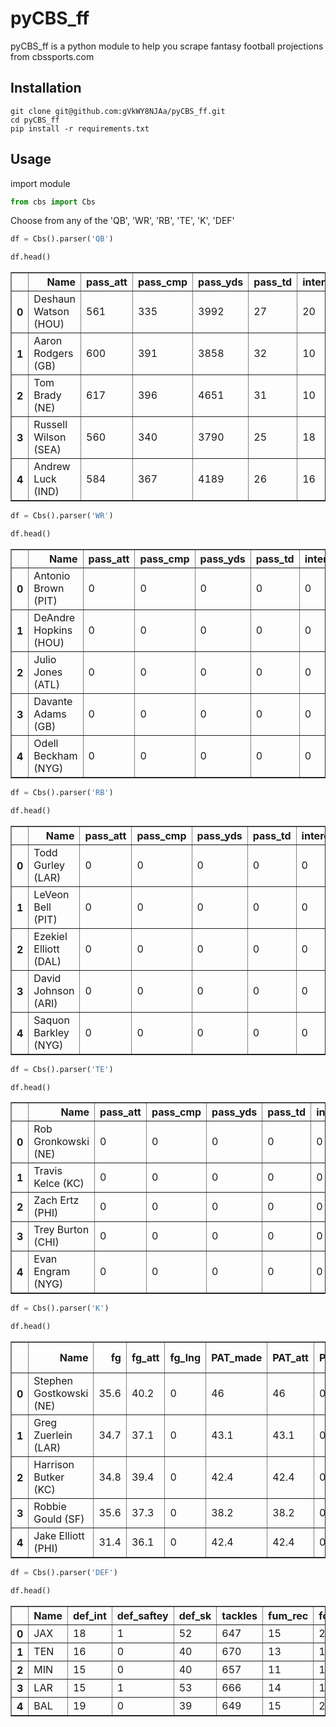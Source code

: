 
# pyCBS_ff
</hr>

pyCBS_ff is a python module to help you scrape fantasy football projections from cbssports.com

## Installation
```
git clone git@github.com:gVkWY8NJAa/pyCBS_ff.git
cd pyCBS_ff
pip install -r requirements.txt
```

## Usage

import module


```python
from cbs import Cbs
```

Choose from any of the 'QB', 'WR', 'RB', 'TE', 'K', 'DEF'


```python
df = Cbs().parser('QB')
```


```python
df.head()
```




<div>
<style scoped>
    .dataframe tbody tr th:only-of-type {
        vertical-align: middle;
    }

    .dataframe tbody tr th {
        vertical-align: top;
    }

    .dataframe thead th {
        text-align: right;
    }
</style>
<table border="1" class="dataframe">
  <thead>
    <tr style="text-align: right;">
      <th></th>
      <th>Name</th>
      <th>pass_att</th>
      <th>pass_cmp</th>
      <th>pass_yds</th>
      <th>pass_td</th>
      <th>intercept</th>
      <th>rate</th>
      <th>rush_att</th>
      <th>rush_yds</th>
      <th>rush_avg</th>
      <th>rush_td</th>
      <th>rec_tgt</th>
      <th>recept</th>
      <th>rec_yds</th>
      <th>rec_avg</th>
      <th>rec_td</th>
      <th>2pt</th>
      <th>fum_lost</th>
    </tr>
  </thead>
  <tbody>
    <tr>
      <th>0</th>
      <td>Deshaun Watson (HOU)</td>
      <td>561</td>
      <td>335</td>
      <td>3992</td>
      <td>27</td>
      <td>20</td>
      <td>82.7</td>
      <td>76</td>
      <td>526</td>
      <td>6.92</td>
      <td>5.3</td>
      <td>0.0</td>
      <td>0</td>
      <td>0</td>
      <td>0.00</td>
      <td>0</td>
      <td>0</td>
      <td>3.9</td>
    </tr>
    <tr>
      <th>1</th>
      <td>Aaron Rodgers (GB)</td>
      <td>600</td>
      <td>391</td>
      <td>3858</td>
      <td>32</td>
      <td>10</td>
      <td>94.0</td>
      <td>56</td>
      <td>324</td>
      <td>5.79</td>
      <td>1.7</td>
      <td>0.0</td>
      <td>0</td>
      <td>0</td>
      <td>0.00</td>
      <td>0</td>
      <td>0</td>
      <td>3.1</td>
    </tr>
    <tr>
      <th>2</th>
      <td>Tom Brady (NE)</td>
      <td>617</td>
      <td>396</td>
      <td>4651</td>
      <td>31</td>
      <td>10</td>
      <td>97.0</td>
      <td>30</td>
      <td>41</td>
      <td>1.37</td>
      <td>0.3</td>
      <td>0.0</td>
      <td>0</td>
      <td>0</td>
      <td>0.00</td>
      <td>0</td>
      <td>0</td>
      <td>3.1</td>
    </tr>
    <tr>
      <th>3</th>
      <td>Russell Wilson (SEA)</td>
      <td>560</td>
      <td>340</td>
      <td>3790</td>
      <td>25</td>
      <td>18</td>
      <td>82.4</td>
      <td>91</td>
      <td>532</td>
      <td>5.85</td>
      <td>3.7</td>
      <td>0.0</td>
      <td>0</td>
      <td>0</td>
      <td>0.00</td>
      <td>0</td>
      <td>0</td>
      <td>3.3</td>
    </tr>
    <tr>
      <th>4</th>
      <td>Andrew Luck (IND)</td>
      <td>584</td>
      <td>367</td>
      <td>4189</td>
      <td>26</td>
      <td>16</td>
      <td>87.8</td>
      <td>66</td>
      <td>342</td>
      <td>5.18</td>
      <td>1.9</td>
      <td>0.0</td>
      <td>0</td>
      <td>0</td>
      <td>0.00</td>
      <td>0</td>
      <td>0</td>
      <td>3.3</td>
    </tr>
  </tbody>
</table>
</div>




```python
df = Cbs().parser('WR')
```


```python
df.head()
```




<div>
<style scoped>
    .dataframe tbody tr th:only-of-type {
        vertical-align: middle;
    }

    .dataframe tbody tr th {
        vertical-align: top;
    }

    .dataframe thead th {
        text-align: right;
    }
</style>
<table border="1" class="dataframe">
  <thead>
    <tr style="text-align: right;">
      <th></th>
      <th>Name</th>
      <th>pass_att</th>
      <th>pass_cmp</th>
      <th>pass_yds</th>
      <th>pass_td</th>
      <th>intercept</th>
      <th>rate</th>
      <th>rush_att</th>
      <th>rush_yds</th>
      <th>rush_avg</th>
      <th>rush_td</th>
      <th>rec_tgt</th>
      <th>recept</th>
      <th>rec_yds</th>
      <th>rec_avg</th>
      <th>rec_td</th>
      <th>2pt</th>
      <th>fum_lost</th>
    </tr>
  </thead>
  <tbody>
    <tr>
      <th>0</th>
      <td>Antonio Brown (PIT)</td>
      <td>0</td>
      <td>0</td>
      <td>0</td>
      <td>0</td>
      <td>0</td>
      <td>0.0</td>
      <td>1</td>
      <td>2</td>
      <td>2.00</td>
      <td>0</td>
      <td>176.0</td>
      <td>111</td>
      <td>1582</td>
      <td>14.25</td>
      <td>10.1</td>
      <td>0</td>
      <td>0.2</td>
    </tr>
    <tr>
      <th>1</th>
      <td>DeAndre Hopkins (HOU)</td>
      <td>0</td>
      <td>0</td>
      <td>0</td>
      <td>0</td>
      <td>0</td>
      <td>0.0</td>
      <td>0</td>
      <td>0</td>
      <td>0.00</td>
      <td>0</td>
      <td>165.0</td>
      <td>94</td>
      <td>1325</td>
      <td>14.10</td>
      <td>9.4</td>
      <td>0</td>
      <td>1.1</td>
    </tr>
    <tr>
      <th>2</th>
      <td>Julio Jones (ATL)</td>
      <td>0</td>
      <td>0</td>
      <td>0</td>
      <td>0</td>
      <td>0</td>
      <td>0.0</td>
      <td>1</td>
      <td>19</td>
      <td>19.00</td>
      <td>0</td>
      <td>159.0</td>
      <td>97</td>
      <td>1390</td>
      <td>14.33</td>
      <td>5.5</td>
      <td>0</td>
      <td>0.2</td>
    </tr>
    <tr>
      <th>3</th>
      <td>Davante Adams (GB)</td>
      <td>0</td>
      <td>0</td>
      <td>0</td>
      <td>0</td>
      <td>0</td>
      <td>0.0</td>
      <td>0</td>
      <td>0</td>
      <td>0.00</td>
      <td>0</td>
      <td>141.0</td>
      <td>90</td>
      <td>1043</td>
      <td>11.59</td>
      <td>10</td>
      <td>0</td>
      <td>0.4</td>
    </tr>
    <tr>
      <th>4</th>
      <td>Odell Beckham (NYG)</td>
      <td>0</td>
      <td>0</td>
      <td>0</td>
      <td>0</td>
      <td>0</td>
      <td>0.0</td>
      <td>2</td>
      <td>19</td>
      <td>9.50</td>
      <td>0</td>
      <td>184.0</td>
      <td>109</td>
      <td>1229</td>
      <td>11.28</td>
      <td>7.1</td>
      <td>0</td>
      <td>1</td>
    </tr>
  </tbody>
</table>
</div>




```python
df = Cbs().parser('RB')
```


```python
df.head()
```




<div>
<style scoped>
    .dataframe tbody tr th:only-of-type {
        vertical-align: middle;
    }

    .dataframe tbody tr th {
        vertical-align: top;
    }

    .dataframe thead th {
        text-align: right;
    }
</style>
<table border="1" class="dataframe">
  <thead>
    <tr style="text-align: right;">
      <th></th>
      <th>Name</th>
      <th>pass_att</th>
      <th>pass_cmp</th>
      <th>pass_yds</th>
      <th>pass_td</th>
      <th>intercept</th>
      <th>rate</th>
      <th>rush_att</th>
      <th>rush_yds</th>
      <th>rush_avg</th>
      <th>rush_td</th>
      <th>rec_tgt</th>
      <th>recept</th>
      <th>rec_yds</th>
      <th>rec_avg</th>
      <th>rec_td</th>
      <th>2pt</th>
      <th>fum_lost</th>
    </tr>
  </thead>
  <tbody>
    <tr>
      <th>0</th>
      <td>Todd Gurley (LAR)</td>
      <td>0</td>
      <td>0</td>
      <td>0</td>
      <td>0</td>
      <td>0</td>
      <td>0.0</td>
      <td>318</td>
      <td>1391</td>
      <td>4.37</td>
      <td>12.2</td>
      <td>88.0</td>
      <td>62</td>
      <td>691</td>
      <td>11.15</td>
      <td>4.8</td>
      <td>0</td>
      <td>2.5</td>
    </tr>
    <tr>
      <th>1</th>
      <td>LeVeon Bell (PIT)</td>
      <td>0</td>
      <td>0</td>
      <td>0</td>
      <td>0</td>
      <td>0</td>
      <td>0.0</td>
      <td>324</td>
      <td>1319</td>
      <td>4.07</td>
      <td>10.5</td>
      <td>117.0</td>
      <td>90</td>
      <td>714</td>
      <td>7.93</td>
      <td>2.4</td>
      <td>0</td>
      <td>3.8</td>
    </tr>
    <tr>
      <th>2</th>
      <td>Ezekiel Elliott (DAL)</td>
      <td>0</td>
      <td>0</td>
      <td>0</td>
      <td>0</td>
      <td>0</td>
      <td>0.0</td>
      <td>340</td>
      <td>1480</td>
      <td>4.35</td>
      <td>8</td>
      <td>53.0</td>
      <td>37</td>
      <td>388</td>
      <td>10.49</td>
      <td>2.1</td>
      <td>0</td>
      <td>2</td>
    </tr>
    <tr>
      <th>3</th>
      <td>David Johnson (ARI)</td>
      <td>0</td>
      <td>0</td>
      <td>0</td>
      <td>0</td>
      <td>0</td>
      <td>0.0</td>
      <td>275</td>
      <td>934</td>
      <td>3.40</td>
      <td>6.6</td>
      <td>117.0</td>
      <td>82</td>
      <td>922</td>
      <td>11.24</td>
      <td>2.8</td>
      <td>0</td>
      <td>5.5</td>
    </tr>
    <tr>
      <th>4</th>
      <td>Saquon Barkley (NYG)</td>
      <td>0</td>
      <td>0</td>
      <td>0</td>
      <td>0</td>
      <td>0</td>
      <td>0.0</td>
      <td>285</td>
      <td>1173</td>
      <td>4.12</td>
      <td>8.2</td>
      <td>94.0</td>
      <td>60</td>
      <td>415</td>
      <td>6.92</td>
      <td>1.6</td>
      <td>0</td>
      <td>1.8</td>
    </tr>
  </tbody>
</table>
</div>




```python
df = Cbs().parser('TE')
```


```python
df.head()
```




<div>
<style scoped>
    .dataframe tbody tr th:only-of-type {
        vertical-align: middle;
    }

    .dataframe tbody tr th {
        vertical-align: top;
    }

    .dataframe thead th {
        text-align: right;
    }
</style>
<table border="1" class="dataframe">
  <thead>
    <tr style="text-align: right;">
      <th></th>
      <th>Name</th>
      <th>pass_att</th>
      <th>pass_cmp</th>
      <th>pass_yds</th>
      <th>pass_td</th>
      <th>intercept</th>
      <th>rate</th>
      <th>rush_att</th>
      <th>rush_yds</th>
      <th>rush_avg</th>
      <th>rush_td</th>
      <th>rec_tgt</th>
      <th>recept</th>
      <th>rec_yds</th>
      <th>rec_avg</th>
      <th>rec_td</th>
      <th>2pt</th>
      <th>fum_lost</th>
    </tr>
  </thead>
  <tbody>
    <tr>
      <th>0</th>
      <td>Rob Gronkowski (NE)</td>
      <td>0</td>
      <td>0</td>
      <td>0</td>
      <td>0</td>
      <td>0</td>
      <td>0.0</td>
      <td>0</td>
      <td>0</td>
      <td>0.00</td>
      <td>0</td>
      <td>116.0</td>
      <td>73</td>
      <td>1071</td>
      <td>14.67</td>
      <td>7.3</td>
      <td>0</td>
      <td>0.3</td>
    </tr>
    <tr>
      <th>1</th>
      <td>Travis Kelce (KC)</td>
      <td>0</td>
      <td>0</td>
      <td>0</td>
      <td>0</td>
      <td>0</td>
      <td>0.0</td>
      <td>2</td>
      <td>4</td>
      <td>2.00</td>
      <td>0</td>
      <td>134.0</td>
      <td>90</td>
      <td>1043</td>
      <td>11.59</td>
      <td>7.2</td>
      <td>0</td>
      <td>0.2</td>
    </tr>
    <tr>
      <th>2</th>
      <td>Zach Ertz (PHI)</td>
      <td>0</td>
      <td>0</td>
      <td>0</td>
      <td>0</td>
      <td>0</td>
      <td>0.0</td>
      <td>0</td>
      <td>0</td>
      <td>0.00</td>
      <td>0</td>
      <td>112.0</td>
      <td>76</td>
      <td>826</td>
      <td>10.87</td>
      <td>6.4</td>
      <td>0</td>
      <td>1.1</td>
    </tr>
    <tr>
      <th>3</th>
      <td>Trey Burton (CHI)</td>
      <td>0</td>
      <td>0</td>
      <td>0</td>
      <td>0</td>
      <td>0</td>
      <td>0.0</td>
      <td>0</td>
      <td>0</td>
      <td>0.00</td>
      <td>0</td>
      <td>99.0</td>
      <td>67</td>
      <td>728</td>
      <td>10.87</td>
      <td>5.4</td>
      <td>0</td>
      <td>0.3</td>
    </tr>
    <tr>
      <th>4</th>
      <td>Evan Engram (NYG)</td>
      <td>0</td>
      <td>0</td>
      <td>0</td>
      <td>0</td>
      <td>0</td>
      <td>0.0</td>
      <td>1</td>
      <td>18</td>
      <td>18.00</td>
      <td>0</td>
      <td>116.0</td>
      <td>67</td>
      <td>732</td>
      <td>10.93</td>
      <td>5.1</td>
      <td>0</td>
      <td>0.4</td>
    </tr>
  </tbody>
</table>
</div>




```python
df = Cbs().parser('K')
```


```python
df.head()
```




<div>
<style scoped>
    .dataframe tbody tr th:only-of-type {
        vertical-align: middle;
    }

    .dataframe tbody tr th {
        vertical-align: top;
    }

    .dataframe thead th {
        text-align: right;
    }
</style>
<table border="1" class="dataframe">
  <thead>
    <tr style="text-align: right;">
      <th></th>
      <th>Name</th>
      <th>fg</th>
      <th>fg_att</th>
      <th>fg_lng</th>
      <th>PAT_made</th>
      <th>PAT_att</th>
      <th>PAT_blckd</th>
      <th>1-19</th>
      <th>20-29</th>
      <th>30-39</th>
      <th>40-49</th>
      <th>1-49</th>
      <th>50+</th>
    </tr>
  </thead>
  <tbody>
    <tr>
      <th>0</th>
      <td>Stephen Gostkowski (NE)</td>
      <td>35.6</td>
      <td>40.2</td>
      <td>0</td>
      <td>46</td>
      <td>46</td>
      <td>0</td>
      <td>0</td>
      <td>0</td>
      <td>0</td>
      <td>0</td>
      <td>0</td>
      <td>0</td>
    </tr>
    <tr>
      <th>1</th>
      <td>Greg Zuerlein (LAR)</td>
      <td>34.7</td>
      <td>37.1</td>
      <td>0</td>
      <td>43.1</td>
      <td>43.1</td>
      <td>0</td>
      <td>0</td>
      <td>0</td>
      <td>0</td>
      <td>0</td>
      <td>0</td>
      <td>0</td>
    </tr>
    <tr>
      <th>2</th>
      <td>Harrison Butker (KC)</td>
      <td>34.8</td>
      <td>39.4</td>
      <td>0</td>
      <td>42.4</td>
      <td>42.4</td>
      <td>0</td>
      <td>0</td>
      <td>0</td>
      <td>0</td>
      <td>0</td>
      <td>0</td>
      <td>0</td>
    </tr>
    <tr>
      <th>3</th>
      <td>Robbie Gould (SF)</td>
      <td>35.6</td>
      <td>37.3</td>
      <td>0</td>
      <td>38.2</td>
      <td>38.2</td>
      <td>0</td>
      <td>0</td>
      <td>0</td>
      <td>0</td>
      <td>0</td>
      <td>0</td>
      <td>0</td>
    </tr>
    <tr>
      <th>4</th>
      <td>Jake Elliott (PHI)</td>
      <td>31.4</td>
      <td>36.1</td>
      <td>0</td>
      <td>42.4</td>
      <td>42.4</td>
      <td>0</td>
      <td>0</td>
      <td>0</td>
      <td>0</td>
      <td>0</td>
      <td>0</td>
      <td>0</td>
    </tr>
  </tbody>
</table>
</div>




```python
df = Cbs().parser('DEF')
```


```python
df.head()
```




<div>
<style scoped>
    .dataframe tbody tr th:only-of-type {
        vertical-align: middle;
    }

    .dataframe tbody tr th {
        vertical-align: top;
    }

    .dataframe thead th {
        text-align: right;
    }
</style>
<table border="1" class="dataframe">
  <thead>
    <tr style="text-align: right;">
      <th></th>
      <th>Name</th>
      <th>def_int</th>
      <th>def_saftey</th>
      <th>def_sk</th>
      <th>tackles</th>
      <th>fum_rec</th>
      <th>forced_fumbles</th>
      <th>def_td</th>
      <th>itd</th>
      <th>ftd</th>
      <th>pts_allowd</th>
      <th>pass_yds_allowed</th>
      <th>rush_yds_allowed</th>
      <th>yds_allowed</th>
      <th>kick_rt_td</th>
    </tr>
  </thead>
  <tbody>
    <tr>
      <th>0</th>
      <td>JAX</td>
      <td>18</td>
      <td>1</td>
      <td>52</td>
      <td>647</td>
      <td>15</td>
      <td>21</td>
      <td>5</td>
      <td>0</td>
      <td>0</td>
      <td>281</td>
      <td>2891</td>
      <td>1784</td>
      <td>4675</td>
      <td>0</td>
    </tr>
    <tr>
      <th>1</th>
      <td>TEN</td>
      <td>16</td>
      <td>0</td>
      <td>40</td>
      <td>670</td>
      <td>13</td>
      <td>17</td>
      <td>5</td>
      <td>0</td>
      <td>0</td>
      <td>332</td>
      <td>3193</td>
      <td>1595</td>
      <td>4788</td>
      <td>0</td>
    </tr>
    <tr>
      <th>2</th>
      <td>MIN</td>
      <td>15</td>
      <td>0</td>
      <td>40</td>
      <td>657</td>
      <td>11</td>
      <td>15</td>
      <td>5</td>
      <td>0</td>
      <td>0</td>
      <td>293</td>
      <td>3210</td>
      <td>1496</td>
      <td>4706</td>
      <td>0</td>
    </tr>
    <tr>
      <th>3</th>
      <td>LAR</td>
      <td>15</td>
      <td>1</td>
      <td>53</td>
      <td>666</td>
      <td>14</td>
      <td>19</td>
      <td>5</td>
      <td>0</td>
      <td>0</td>
      <td>325</td>
      <td>3390</td>
      <td>1830</td>
      <td>5220</td>
      <td>0</td>
    </tr>
    <tr>
      <th>4</th>
      <td>BAL</td>
      <td>19</td>
      <td>0</td>
      <td>39</td>
      <td>649</td>
      <td>15</td>
      <td>21</td>
      <td>5</td>
      <td>0</td>
      <td>0</td>
      <td>295</td>
      <td>3253</td>
      <td>1654</td>
      <td>4907</td>
      <td>0</td>
    </tr>
  </tbody>
</table>
</div>
